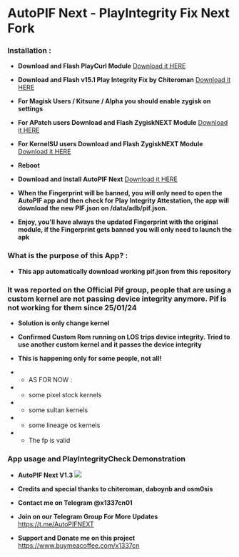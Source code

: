 # AutoPIF Next - PlayIntegrity Fix Next Fork

### Installation :
+ **Download and Flash PlayCurl Module** [Download it HERE](https://github.com/x1337cn/AutoPIFJSON/raw/main/playcurl.zip)

+ **Download and Flash v15.1 Play Integrity Fix by Chiteroman** [Download it HERE](https://github.com/x1337cn/AutoPIFJSON/raw/main/PlayIntegrityFix.zip)

+ **For Magisk Users / Kitsune / Alpha you should enable zygisk on settings**

+ **For APatch users Download and Flash ZygiskNEXT Module** [Download it HERE](https://github.com/Yervant7/ZygiskNext/releases/download/v4-0.9.4-285/Zygisk-Next-v4-0.9.4-285-release.zip)

+ **For KernelSU users Download and Flash ZygiskNEXT Module** [Download it HERE](https://github.com/Dr-TSNG/ZygiskNext/releases/download/v4-0.9.1.1/Zygisk-Next-v4-0.9.1.1-189-release.zip)

+ **Reboot**

+ **Download and Install AutoPIF Next** [Download it HERE](https://github.com/x1337cn/AutoPIFJSON/raw/main/AutoPIF_Next.3.apk)

+ **When the Fingerprint will be banned, you will only need to open the AutoPIF app and then check for Play Integrity Attestation, the app will download the new PIF.json on /data/adb/pif.json.**

+ **Enjoy, you'll have always the updated Fingerprint with the original module, if the Fingerprint gets banned you will only need to launch the apk** 

### What is the purpose of this App? :
+ **This app automatically download working pif.json from this repository** 


### It was reported on the Official Pif group, people that are using a custom kernel are not passing device integrity anymore. Pif is not working for them since 25/01/24

+ **Solution is only change kernel**

+ **Confirmed Custom Rom running on LOS trips device integrity. Tried to use another custom kernel and it passes the device integrity**
  
+ **This is happening only for some people, not all!**
+ - AS FOR NOW :
+ - some pixel stock kernels
+ - some sultan kernels
+ - some lineage os kernels
+ - The fp is valid

### App usage and PlayIntegrityCheck Demonstration 
+ **AutoPIF Next V1.3**
![](https://github.com/x1337cn/AutoPIF-Next/blob/main/screen-20240120-025803-ezgif.com-video-to-gif-converter.gif)

+ **Credits and special thanks to chiteroman, daboynb and osm0sis**
  
+ **Contact me on Telegram @x1337cn01** 
+ **Join on our Telegram Group For More Updates** https://t.me/AutoPIFNEXT
+ **Support and Donate me on this project** 
https://www.buymeacoffee.com/x1337cn
